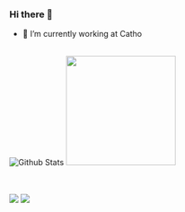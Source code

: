 ### Hi there 👋

- 🔭 I’m currently working at Catho

<br>

<div>
<img src="https://github-readme-stats.vercel.app/api?username=aurelioluiz&show_icons=true&theme=dracula" alt="Github Stats" />
<img height="195em" src="https://github-readme-stats.vercel.app/api/top-langs/?username=aurelioluiz&layout=compact&langs_count=7&theme=dracula"/>
</div>

<br>
<br>

<a href="https://www.linkedin.com/in/aurelioluiz/" target="_blank"><img src="https://img.shields.io/badge/-LinkedIn-%230077B5?style=for-the-badge&logo=linkedin&logoColor=white" target="_blank"></a>
<a href="https://www.instagram.com/aureliolm" target="_blank"><img src="https://img.shields.io/badge/-Instagram-%23E4405F?style=for-the-badge&logo=instagram&logoColor=white" target="_blank"></a>
